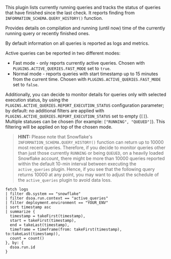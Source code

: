 This plugin lists currently running queries and tracks the status of queries that have finished since the last check.
It reports finding from `INFORMATION_SCHEMA.QUERY_HISTORY()` function.

Provides details on compilation and running (until now) time of the currently running query or recently finished ones.

By default information on all queries is reported as logs and metrics.

Active queries can be reported in two different modes:

* Fast mode - only reports currently active queries. Chosen with `PLUGINS.ACTIVE_QUERIES.FAST_MODE` set to `true`.
* Normal mode - reports queries with start timestamp up to 15 minutes from the current time. Chosen with `PLUGINS.ACTIVE_QUERIES.FAST_MODE` set to `false`.

Additionally, you can decide to monitor details for queries only with selected execution status, by using the `PLUGINS.ACTIVE_QUERIES.REPORT_EXECUTION_STATUS` configuration parameter; by default: no additional filters are applied with `PLUGINS.ACTIVE_QUERIES.REPORT_EXECUTION_STATUS` set to empty (`[]`).
Multiple statuses can be chosen (for example: `["RUNNING", "QUEUED"]`). This filtering will be applied on top of the chosen mode.

> **HINT:** Please note that Snowflake's `INFORMATION_SCHEMA.QUERY_HISTORY()` function can return up to 10000 most recent queries. Therefore, if you decide to monitor queries other than just those currently `RUNNING` or being `QUEUED`, on a heavily loaded Snowflake account, there might be more than 10000 queries reported within the default 10-min interval between executing the `active_queries` plugin. Hence, if you see that the following query returns 10000 at any point, you may want to adjust the schedule of the `active_queries` plugin to avoid data loss.

```dql
fetch logs
| filter db.system == "snowflake"
| filter dsoa.run.context == "active_queries"
| filter deployment.environment == "YOUR_ENV"
| sort timestamp asc
| summarize {
  timestamp = takeFirst(timestamp),
  start = takeFirst(timestamp),
  end = takeLast(timestamp),
  timeframe = timeframe(from: takeFirst(timestamp), to:takeLast(timestamp)),
  count = count()
}, by: {
  dsoa.run.id
}
```
